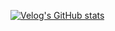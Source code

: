 [![Velog's GitHub stats](https://velog-readme-stats.vercel.app/api/badge?name=bxxloob_-)](https://velog.io/@eungyeole](https://velog.io/@bxxloob_-)) 
